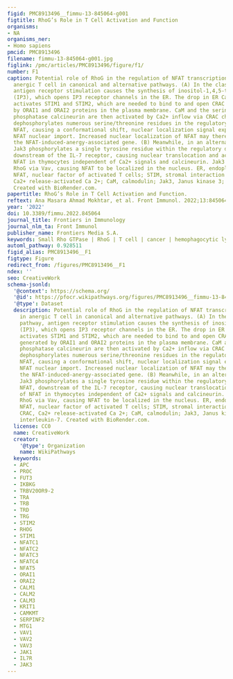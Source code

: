 ```yaml
---
figid: PMC8913496__fimmu-13-845064-g001
figtitle: RhoG’s Role in T Cell Activation and Function
organisms:
- NA
organisms_ner:
- Homo sapiens
pmcid: PMC8913496
filename: fimmu-13-845064-g001.jpg
figlink: /pmc/articles/PMC8913496/figure/f1/
number: F1
caption: Potential role of RhoG in the regulation of NFAT transcription activity in
  anergic T cell in canonical and alternative pathways. (A) In the classical pathway,
  antigen receptor stimulation causes the synthesis of inositol-1,4,5-triphosphate
  (IP3), which opens IP3 receptor channels in the ER. The drop in ER Ca2+ concentration
  activates STIM1 and STIM2, which are needed to bind to and open CRAC channels generated
  by ORAI1 and ORAI2 proteins in the plasma membrane. CaM and the serine/threonine
  phosphatase calcineurin are then activated by Ca2+ inflow via CRAC channels. Calcineurin
  dephosphorylates numerous serine/threonine residues in the regulatory domain of
  NFAT, causing a conformational shift, nuclear localization signal exposure, and
  NFAT nuclear import. Increased nuclear localization of NFAT may thereby potentiate
  the NFAT-induced-anergy-associated gene. (B) Meanwhile, in an alternate pathway,
  Jak3 phosphorylates a single tyrosine residue within the regulatory domain of NFAT,
  downstream of the IL-7 receptor, causing nuclear translocation and activation of
  NFAT in thymocytes independent of Ca2+ signals and calcineurin. Jak3 may activate
  RhoG via Vav, causing NFAT to be localized in the nucleus. ER, endoplasmic reticulum;
  NFAT, nuclear factor of activated T cells; STIM, stromal interaction molecule; CRAC,
  Ca2+ release-activated Ca 2+; CaM, calmodulin; Jak3, Janus kinase 3; IL-7, interleukin-7.
  Created with BioRender.com.
papertitle: RhoG’s Role in T Cell Activation and Function.
reftext: Ana Masara Ahmad Mokhtar, et al. Front Immunol. 2022;13:845064.
year: '2022'
doi: 10.3389/fimmu.2022.845064
journal_title: Frontiers in Immunology
journal_nlm_ta: Front Immunol
publisher_name: Frontiers Media S.A.
keywords: Small Rho GTPase | RhoG | T cell | cancer | hemophagocytic lymphohistiocytosis
automl_pathway: 0.928511
figid_alias: PMC8913496__F1
figtype: Figure
redirect_from: /figures/PMC8913496__F1
ndex: ''
seo: CreativeWork
schema-jsonld:
  '@context': https://schema.org/
  '@id': https://pfocr.wikipathways.org/figures/PMC8913496__fimmu-13-845064-g001.html
  '@type': Dataset
  description: Potential role of RhoG in the regulation of NFAT transcription activity
    in anergic T cell in canonical and alternative pathways. (A) In the classical
    pathway, antigen receptor stimulation causes the synthesis of inositol-1,4,5-triphosphate
    (IP3), which opens IP3 receptor channels in the ER. The drop in ER Ca2+ concentration
    activates STIM1 and STIM2, which are needed to bind to and open CRAC channels
    generated by ORAI1 and ORAI2 proteins in the plasma membrane. CaM and the serine/threonine
    phosphatase calcineurin are then activated by Ca2+ inflow via CRAC channels. Calcineurin
    dephosphorylates numerous serine/threonine residues in the regulatory domain of
    NFAT, causing a conformational shift, nuclear localization signal exposure, and
    NFAT nuclear import. Increased nuclear localization of NFAT may thereby potentiate
    the NFAT-induced-anergy-associated gene. (B) Meanwhile, in an alternate pathway,
    Jak3 phosphorylates a single tyrosine residue within the regulatory domain of
    NFAT, downstream of the IL-7 receptor, causing nuclear translocation and activation
    of NFAT in thymocytes independent of Ca2+ signals and calcineurin. Jak3 may activate
    RhoG via Vav, causing NFAT to be localized in the nucleus. ER, endoplasmic reticulum;
    NFAT, nuclear factor of activated T cells; STIM, stromal interaction molecule;
    CRAC, Ca2+ release-activated Ca 2+; CaM, calmodulin; Jak3, Janus kinase 3; IL-7,
    interleukin-7. Created with BioRender.com.
  license: CC0
  name: CreativeWork
  creator:
    '@type': Organization
    name: WikiPathways
  keywords:
  - APC
  - PROC
  - FUT3
  - IKBKG
  - TRBV20OR9-2
  - TRA
  - TRB
  - TRD
  - TRG
  - STIM2
  - RHOG
  - STIM1
  - NFATC1
  - NFATC2
  - NFATC3
  - NFATC4
  - NFAT5
  - ORAI1
  - ORAI2
  - CALM1
  - CALM2
  - CALM3
  - KRIT1
  - CAMKMT
  - SERPINF2
  - MTG1
  - VAV1
  - VAV2
  - VAV3
  - JAK1
  - IL7R
  - JAK3
---
```

